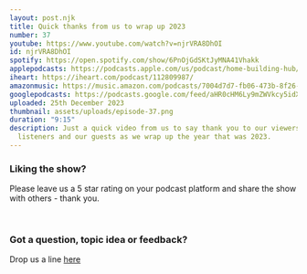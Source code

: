 ```yaml
---
layout: post.njk
title: Quick thanks from us to wrap up 2023
number: 37
youtube: https://www.youtube.com/watch?v=njrVRA8DhOI
id: njrVRA8DhOI
spotify: https://open.spotify.com/show/6PnOjGdSKtJyMNA41Vhakk
applepodcasts: https://podcasts.apple.com/us/podcast/home-building-hub/id1681936589
iheart: https://iheart.com/podcast/112809987/
amazonmusic: https://music.amazon.com/podcasts/7004d7d7-fb06-473b-8f26-8ce9992cac11
googlepodcasts: https://podcasts.google.com/feed/aHR0cHM6Ly9mZWVkcy5idXp6c3Byb3V0LmNvbS8yMTM5MTU1LnJzcw==
uploaded: 25th December 2023
thumbnail: assets/uploads/episode-37.png
duration: "9:15"
description: Just a quick video from us to say thank you to our viewers,
  listeners and our guests as we wrap up the year that was 2023.
---
```

### Liking the show?

Please leave us a 5 star rating on your podcast platform and share the show with others - thank you.

<br>

### Got a question, topic idea or feedback?

Drop us a line <a href="/contact" id="contact-us" target="_blank">here</a>